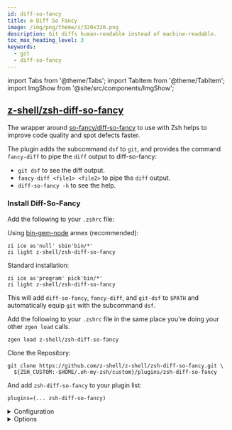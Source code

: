 ```yaml
---
id: diff-so-fancy
title: ⚙️ Diff So Fancy
image: /img/png/theme/z/320x320.png
description: Git diffs human-readable instead of machine-readable.
toc_max_heading_level: 3
keywords:
  - git
  - diff-so-fancy
---
```


import Tabs from '@theme/Tabs'; import TabItem from '@theme/TabItem'; import ImgShow from '@site/src/components/ImgShow';

## <i class="fa-brands fa-github"></i> [z-shell/zsh-diff-so-fancy][zsh-diff-so-fancy]

The wrapper around [so-fancy/diff-so-fancy][diff-so-fancy] to use with Zsh helps to improve code quality and spot defects faster.

The plugin adds the subcommand `dsf` to `git`, and provides the command `fancy-diff` to pipe the `diff` output to diff-so-fancy:

- `git dsf` to see the diff output.
- `fancy-diff <file1> <file2>` to pipe the `diff` output.
- `diff-so-fancy -h` to see the help.

<ImgShow img="/img/cast/gif/dsf/zsh-diff-so-fancy.gif" alt="Zsh Diff So Fancy" />

### Install Diff-So-Fancy

<Tabs>
  <TabItem value="zi" label="Zi" default>

Add the following to your `.zshrc` file:

Using [bin-gem-node](/ecosystem/annexes/bin-gem-node) annex (recommended):

```shell showLineNumbers
zi ice as'null' sbin'bin/*'
zi light z-shell/zsh-diff-so-fancy
```

Standard installation:

```shell showLineNumbers
zi ice as'program' pick'bin/*'
zi light z-shell/zsh-diff-so-fancy
```

This will add `diff-so-fancy`, `fancy-diff`, and `git-dsf` to `$PATH` and automatically equip `git` with the subcommand `dsf`.

  </TabItem>
  <TabItem value="zgen" label="Zgen">

Add the following to your `.zshrc` file in the same place you're doing your other `zgen load` calls.

```shell
zgen load z-shell/zsh-diff-so-fancy
```

  </TabItem>
  <TabItem value="oh-my-zsh" label="Oh-My-Zsh">

Clone the Repository:

```shell showLineNumbers
git clone https://github.com/z-shell/z-shell/zsh-diff-so-fancy.git \
  ${ZSH_CUSTOM:-$HOME/.oh-my-zsh/custom}/plugins/zsh-diff-so-fancy
```

And add `zsh-diff-so-fancy` to your plugin list:

```shell title=".zshrc"
plugins=(... zsh-diff-so-fancy)
```

  </TabItem>
</Tabs>

  <details>
  <summary>Configuration</summary>

```shell
diff-so-fancy --colors
```

Configure git-diff to use diff-so-fancy and suggested colors:

```shell
diff-so-fancy --set-defaults
```

Use diff-so-fancy in patch mode (interoperable with `git add --patch`):

```shell
diff-so-fancy --patch
```

Configure `git` to use `diff-so-fancy` for _all_ diff operations:

```shell
git config --global core.pager "diff-so-fancy | less --tabs=4 -RFXS"
```

Configure git to use `diff-so-fancy` for `git add --patch`:

```shell
git config --global interactive.diffFilter "diff-so-fancy --patch"
```

</details>

<details>
<summary>Options</summary>

#### markEmptyLines

Should the first block of an empty line be colored? (Default: true)

```shell
git config --bool --global diff-so-fancy.markEmptyLines false
```

#### changeHunkIndicators

Simplify git header chunks to a more human-readable format. (Default: true)

```shell
git config --bool --global diff-so-fancy.changeHunkIndicators false
```

#### stripLeadingSymbols

Should the pesky `+` or `-` at the line start be removed? (Default: true)

```shell
git config --bool --global diff-so-fancy.stripLeadingSymbols false
```

#### useUnicodeRuler

By default, the separator for the file header uses Unicode line-drawing characters. If this is causing output errors on your terminal, set this to `false` to use ASCII characters instead. (Default: true)

```shell
git config --bool --global diff-so-fancy.useUnicodeRuler false
```

#### rulerWidth

By default, the separator for the file header spans the full width of the terminal. Use this setting to set the width of the file header manually.

```shell
git config --global diff-so-fancy.rulerWidth 47    # git log's commit header width
```

</details>

<!-- end-of-file -->
<!-- links -->
<!-- external -->

[zsh-diff-so-fancy]: https://github.com/z-shell/zsh-diff-so-fancy
[diff-so-fancy]: https://github.com/so-fancy/diff-so-fancy
